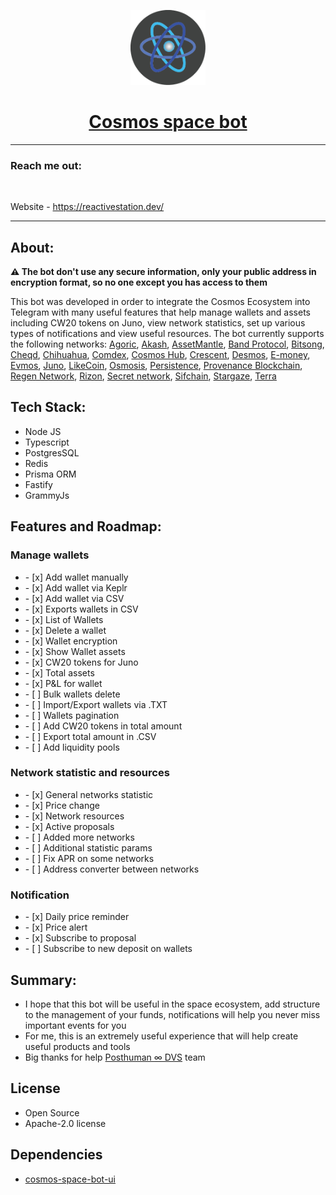 <p align="center">
<img src="server/assets/logo_small.png" width="120" height="120" text-align="center">
</p>
<h1 align="center"><a href="https://t.me/CosmosSpaceBot">Cosmos space bot <br /></a></h1>

---

<h3 align="left">Reach me out:</h3>

[//]: # (<img src="https://img.shields.io/badge/typescript-%23007ACC.svg?style=for-the-badge&logo=typescript&logoColor=white" alt="">)
<img src="https://img.shields.io/badge/Twitter-%231DA1F2.svg?style=for-the-badge&logo=Twitter&logoColor=white" alt="">
<img src="https://img.shields.io/badge/linkedin-%230077B5.svg?style=for-the-badge&logo=linkedin&logoColor=white" alt="">
<img src="https://img.shields.io/badge/Telegram-2CA5E0?style=for-the-badge&logo=telegram&logoColor=white" alt="">

Website - https://reactivestation.dev/

---

<h2 align="left">About:</h3>

<b>⚠️ The bot don't use any secure information, only your public address in encryption format, 
so no one except you has access to them</b>
<p>This bot was developed in order to integrate the Cosmos Ecosystem into 
Telegram with many useful features that help manage wallets and assets including CW20 tokens on Juno, 
view network statistics, set up various types of notifications and view useful resources. 
The bot currently supports the following networks: <a href="https://agoric.com">Agoric</a>, 
<a href="https://akash.network">Akash</a>, <a href="https://assetmantle.one">AssetMantle</a>, 
<a href="https://bandprotocol.com">Band Protocol</a>, <a href="https://bitsong.io">Bitsong</a>, 
<a href="https://cheqd.io/">Cheqd</a>, <a href="https://www.chihuahua.wtf">Chihuahua</a>, 
<a href="https://comdex.one">Comdex</a>, <a href="https://cosmos.network">Cosmos Hub</a>, 
<a href="https://crescent.network/">Crescent</a>, <a href="https://www.desmos.network">Desmos</a>, 
<a href="https://e-money.com/">E-money</a>, <a href="https://evmos.org/">Evmos</a>, 
<a href="https://www.junonetwork.io">Juno</a>, <a href="https://about.like.co">LikeCoin</a>, 
<a href="https://osmosis.zone">Osmosis</a>, <a href="https://rest.core.persistence.one/">Persistence</a>,
<a href="https://www.provenance.io">Provenance Blockchain</a>, <a href="https://www.regen.network">Regen Network</a>,
<a href="https://rizon.world">Rizon</a>, <a href="https://scrt.network">Secret network</a>,
<a href="https://www.sifchain.finance">Sifchain</a>, <a href="https://www.stargaze.zone">Stargaze</a>, 
<a href="https://www.terra.money">Terra</a>
</p>

<h2 align="left">Tech Stack:</h3>
<ul>
<li>Node JS</li>
<li>Typescript</li>
<li>PostgresSQL</li>
<li>Redis</li>
<li>Prisma ORM</li>
<li>Fastify</li>
<li>GrammyJs</li>
</ul>

<h2 align="left">Features and Roadmap:</h3>
<h3>Manage wallets</h3>
<ul>
<li>- [x] Add wallet manually</li>
<li>- [x] Add wallet via Keplr</li>
<li>- [x] Add wallet via CSV</li>
<li>- [x] Exports wallets in CSV</li>
<li>- [x] List of Wallets</li>
<li>- [x] Delete a wallet</li>
<li>- [x] Wallet encryption</li>
<li>- [x] Show Wallet assets</li>
<li>- [x] CW20 tokens for Juno</li>
<li>- [x] Total assets</li>
<li>- [x] P&L for wallet</li>
<li>- [ ] Bulk wallets delete</li>
<li>- [ ] Import/Export wallets via .TXT</li>
<li>- [ ] Wallets pagination</li>
<li>- [ ] Add CW20 tokens in total amount</li>
<li>- [ ] Export total amount in .CSV</li>
<li>- [ ] Add liquidity pools</li>
</ul>

<h3>Network statistic and resources</h3>
<ul>
<li>- [x] General networks statistic</li>
<li>- [x] Price change</li>
<li>- [x] Network resources</li>
<li>- [x] Active proposals</li>
<li>- [ ] Added more networks</li>
<li>- [ ] Additional statistic params</li>
<li>- [ ] Fix APR on some networks</li>
<li>- [ ] Address converter between networks</li>
</ul>

<h3>Notification</h3>
<ul>
<li>- [x] Daily price reminder</li>
<li>- [x] Price alert</li>
<li>- [x] Subscribe to proposal</li>
<li>- [ ] Subscribe to new deposit on wallets</li>
</ul>

<h2 align="left">Summary:</h3>

<ul>
<li>I hope that this bot will be useful in the space ecosystem, add structure 
to the management of your funds, notifications will help you never miss 
important events for you</li>
<li>For me, this is an extremely useful experience that will help create useful products and tools</li>
<li>Big thanks for help <a href="https://posthuman.digital/">Posthuman ∞ DVS</a> team</li>
</ul>

<h2 align="left">License</h2>

<ul>
<li>Open Source</li>
<li>Apache-2.0 license</li>
</ul>

<h2 align="left">Dependencies</h2>
<ul>
<li><a href="https://github.com/antonRoyenko/cosmos-space-bot-ui">cosmos-space-bot-ui</a></li>
</ul>
